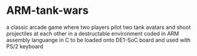 # ARM-tank-wars

a classic arcade game where two players pilot two tank avatars and shoot projectiles at each other in a destructable environment
coded in ARM assembly languange in C
to be loaded onto DE1-SoC board and used with PS/2 keyboard
